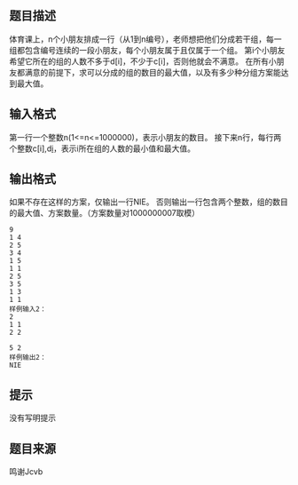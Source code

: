 


## 题目描述
体育课上，n个小朋友排成一行（从1到n编号），老师想把他们分成若干组，每一组都包含编号连续的一段小朋友，每个小朋友属于且仅属于一个组。
第i个小朋友希望它所在的组的人数不多于d[i]，不少于c[i]，否则他就会不满意。
在所有小朋友都满意的前提下，求可以分成的组的数目的最大值，以及有多少种分组方案能达到最大值。
## 输入格式
第一行一个整数n(1<=n<=1000000)，表示小朋友的数目。
接下来n行，每行两个整数c[i],d[i](1<=c[i]<=d[i]<=n)，表示i所在组的人数的最小值和最大值。
## 输出格式
如果不存在这样的方案，仅输出一行NIE。
否则输出一行包含两个整数，组的数目的最大值、方案数量。（方案数量对1000000007取模）

```input1样例输入1：
9
1 4
2 5
3 4
1 5
1 1
2 5
3 5
1 3
1 1
样例输入2：
2
1 1
2 2

```

```output1样例输出1:
5 2
样例输出2：
NIE
```

## 提示
没有写明提示
## 题目来源
鸣谢Jcvb


